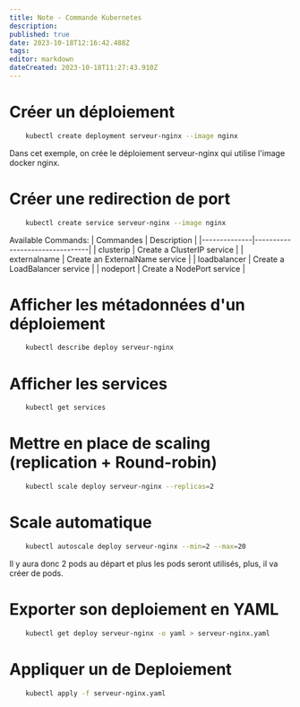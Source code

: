 ```yaml
---
title: Note - Commande Kubernetes
description: 
published: true
date: 2023-10-18T12:16:42.488Z
tags: 
editor: markdown
dateCreated: 2023-10-18T11:27:43.910Z
---
```


# Créer un déploiement
```bash
	kubectl create deployment serveur-nginx --image nginx
```
Dans cet exemple, on crée le déploiement serveur-nginx qui utilise l'image docker nginx.

# Créer une redirection de port
```bash
	kubectl create service serveur-nginx --image nginx 
```

Available Commands:
|   Commandes  |            Description         |
|--------------|--------------------------------|
| clusterip    | Create a ClusterIP service     |
| externalname | Create an ExternalName service |
| loadbalancer | Create a LoadBalancer service  |
| nodeport     | Create a NodePort service      |

# Afficher les métadonnées d'un déploiement
```bash
	kubectl describe deploy serveur-nginx
```

# Afficher les services
```bash
	kubectl get services
```

# Mettre en place de scaling (replication + Round-robin)
```bash
	kubectl scale deploy serveur-nginx --replicas=2
```

# Scale automatique
```bash
	kubectl autoscale deploy serveur-nginx --min=2 --max=20
```
Il y aura donc 2 pods au départ et plus les pods seront utilisés, plus, il va créer de pods.

# Exporter son deploiement en YAML
```bash
	kubectl get deploy serveur-nginx -o yaml > serveur-nginx.yaml
```

# Appliquer un de Deploiement
```bash
	kubectl apply -f serveur-nginx.yaml
```